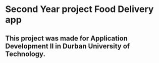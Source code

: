 # Second Year project Food Delivery app
## This project was made for Application Development II in Durban University of Technology.
